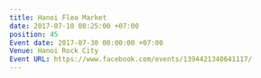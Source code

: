 ```yaml
---
title: Hanoi Flea Market
date: 2017-07-10 08:25:00 +07:00
position: 45
Event date: 2017-07-30 00:00:00 +07:00
Venue: Hanoi Rock City
Event URL: https://www.facebook.com/events/1394421340641117/
---
```


